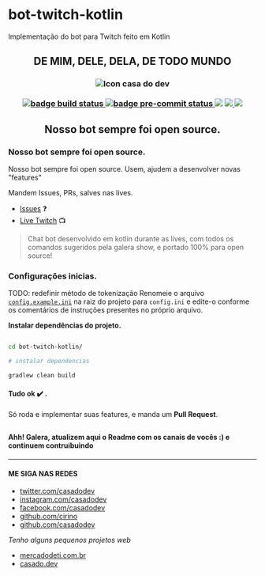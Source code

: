 # bot-twitch-kotlin
Implementação do bot para Twitch feito em Kotlin

<h2 align="center"> DE MIM, DELE, DELA, DE TODO MUNDO</h2>

<h3 align="center">
    <img src="https://static-cdn.jtvnw.net/jtv_user_pictures/0940a2f0-2f2c-49d3-a87a-a3f4b3021b03-profile_image-300x300.png" alt="Icon casa do dev">
    <br/><br/>
    <div>
        <a href="https://github.com/casadodev/bot-twitch-kotlin/actions?query=branch:master+workflow:Build">
            <img src="https://github.com/casadodev/bot-twitch-kotlin/workflows/Build/badge.svg?branch=master" alt="badge build status">
        </a>
        <a href="https://results.pre-commit.ci/badge/github/casadodev/bot-twitch-kotlin/master.svg">
            <img src="https://results.pre-commit.ci/badge/github/casadodev/bot-twitch-kotlin/master.svg" alt="badge pre-commit status">
        </a>
        <img src="https://img.shields.io/github/contributors/casadodev/bot-twitch-kotlin">
        <a href="https://github.com/casadodev/bot-twitch-kotlin/issues">
            <img src="https://img.shields.io/github/issues/casadodev/bot-twitch-kotlin">
        </a>
        <a href="https://www.twitch.tv/casadodev">
            <img src="https://img.shields.io/twitch/status/casadodev">
        </a>
    </div>
    <h2 align="center">Nosso bot sempre foi open source.</h2>
</h3>

<!-- [![Build Status](https://github.com/casadodev/bot-twitch-kotlin/workflows/Build/badge.svg?branch=main)](https://github.com/casadodev/bot-twitch-kotlin/actions?query=branch:main+workflow:Build) -->

### Nosso bot sempre foi open source.

<span>
Nosso bot sempre foi open source.
Usem, ajudem a desenvolver novas "features"
</span>

Mandem Issues, PRs, salves nas lives.

- [Issues](https://github.com/casadodev/bot-twitch-kotlin/issues) :question:
- [Live Twitch](https://www.twitch.tv/casadodev) :tv:
<!-- https://www.twitch.tv/casadodev -->

> Chat bot desenvolvido em kotlin durante as lives, com todos os comandos sugeridos pela galera show, e portado 100% para open source!

### Configurações inicias.

TODO: redefinir método de tokenização
Renomeie o arquivo [`config.example.ini`](https://github.com/casadodev/bot-twitch-kotlin/blob/master/config.example.ini) na raiz do projeto para `config.ini` e edite-o conforme os comentários de instruções presentes no próprio arquivo.

**Instalar dependências do projeto.**

```sh

cd bot-twitch-kotlin/

# instalar dependencias

gradlew clean build

```
#### Tudo ok :heavy_check_mark:  .
Só roda e implementar suas features, e manda um **Pull Request**.
##

#### Ahh! Galera, atualizem aqui o Readme com os canais de vocês :) e continuem contruibuindo

----



#### ME SIGA NAS REDES
* [twitter.com/casadodev](https://twitter.com/casadodev)
* [instagram.com/casadodev](https://instagram.com/casadodev)
* [facebook.com/casadodev](https://facebook.com/casadodev)
* [github.com/cirino](https://github.com/cirino)
* [github.com/casadodev](https://github.com/casadodev)

*Tenho alguns pequenos projetos web*
* [mercadodeti.com.br](https://mercadodeti.com.br)
* [casado.dev](https://casado.dev)
